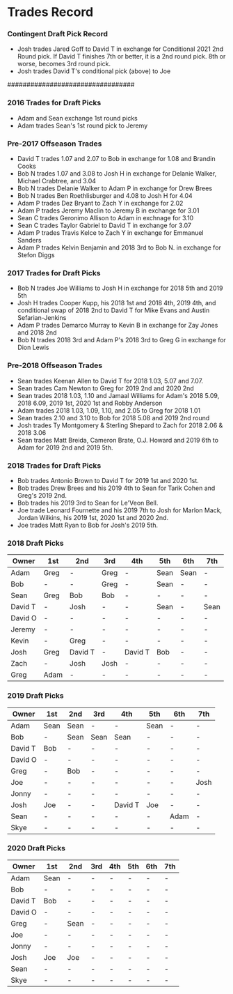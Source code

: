 # Trades Record 

### Contingent Draft Pick Record
  - Josh trades Jared Goff to David T in exchange for Conditional 2021 2nd Round pick.  If David T finishes 7th or better, it is a 2nd round pick.  8th or worse, becomes 3rd round pick.
  - Josh trades David T's conditional pick (above) to Joe

#################################

### 2016 Trades for Draft Picks
  - Adam and Sean exchange 1st round picks
  - Adam trades Sean's 1st round pick to Jeremy

### Pre-2017 Offseason Trades
  - David T trades 1.07 and 2.07 to Bob in exchange for 1.08 and Brandin Cooks
  - Bob N trades 1.07 and 3.08 to Josh H in exchange for Delanie Walker, Michael Crabtree, and 3.04
  - Bob N trades Delanie Walker to Adam P in exchange for Drew Brees
  - Bob N trades Ben Roethlisburger and 4.08 to Josh H for 4.04
  - Adam P trades Dez Bryant to Zach Y in exchange for 2.02
  - Adam P trades Jeremy Maclin to Jeremy B in exchange for 3.01
  - Sean C trades Geronimo Allison to Adam in exchnage for 3.10
  - Sean C trades Taylor Gabriel to David T in exchange for 3.07
  - Adam P trades Travis Kelce to Zach Y in exchange for Emmanuel Sanders
  - Adam P trades Kelvin Benjamin and 2018 3rd to Bob N. in exchange for Stefon Diggs
  
### 2017 Trades for Draft Picks
  - Bob N trades Joe Williams to Josh H in exchange for 2018 5th and 2019 5th
  - Josh H trades Cooper Kupp, his 2018 1st and 2018 4th, 2019 4th, and conditional swap of 2018 2nd to David T for Mike Evans and Austin Sefarian-Jenkins
  - Adam P trades Demarco Murray to Kevin B in exchange for Zay Jones and 2018 2nd
  - Bob N trades 2018 3rd and Adam P's 2018 3rd to Greg G in exchange for Dion Lewis

### Pre-2018 Offseason Trades
  - Sean trades Keenan Allen to David T for 2018 1.03, 5.07 and 7.07.
  - Sean trades Cam Newton to Greg for 2019 2nd and 2020 2nd
  - Sean trades 2018 1.03, 1.10 and Jamaal Williams for Adam's 2018 5.09, 2018 6.09, 2019 1st, 2020 1st and Robby Anderson
  - Adam trades 2018 1.03, 1.09, 1.10, and 2.05 to Greg for 2018 1.01
  - Sean trades 2.10 and 3.10 to Bob for 2018 5.08 and 2019 2nd round
  - Josh trades Ty Montgomery & Sterling Shepard to Zach for 2018 2.06 & 2018 3.06
  - Sean trades Matt Breida, Cameron Brate, O.J. Howard and 2019 6th to Adam for 2019 2nd and 2019 5th.

### 2018 Trades for Draft Picks
  - Bob trades Antonio Brown to David T for 2019 1st and 2020 1st.
  - Bob trades Drew Brees and his 2019 4th to Sean for Tarik Cohen and Greg's 2019 2nd.
  - Bob trades his 2019 3rd to Sean for Le'Veon Bell.
  - Joe trade Leonard Fournette and his 2019 7th to Josh for Marlon Mack, Jordan Wilkins,
    his 2019 1st, 2020 1st and 2020 2nd.
  - Joe trades Matt Ryan to Bob for Josh's 2019 5th.

### 2018 Draft Picks

| Owner   | 1st     | 2nd     | 3rd     | 4th     | 5th     | 6th     | 7th     |
|---------|---------|---------|---------|---------|---------|---------|---------|
| Adam    | Greg    | -       | Greg    | -       | Sean    | Sean    | -       |
| Bob     | -       | -       | Greg    | -       | Sean    | -       | -       |
| Sean    | Greg    | Bob     | Bob     | -       | -       | -       | -       |
| David T | -       | Josh    | -       | -       | Sean    | -       | Sean    |
| David O | -       | -       | -       | -       | -       | -       | -       |
| Jeremy  | -       | -       | -       | -       | -       | -       | -       |
| Kevin   | -       | Greg    | -       | -       | -       | -       | -       |
| Josh    | Greg    | David T | -       | David T | Bob     | -       | -       |
| Zach    | -       | Josh    | Josh    | -       | -       | -       | -       |
| Greg    | Adam    | -       | -       | -       | -       | -       | -       |


### 2019 Draft Picks

| Owner   | 1st     | 2nd     | 3rd     | 4th     | 5th     | 6th     | 7th     |
|---------|---------|---------|---------|---------|---------|---------|---------|
| Adam    | Sean    | Sean    | -       | -       | Sean    | -       | -       |
| Bob     | -       | Sean    | Sean    | Sean    | -       | -       | -       |
| David T | Bob     | -       | -       | -       | -       | -       | -       |
| David O | -       | -       | -       | -       | -       | -       | -       |
| Greg    | -       | Bob     | -       | -       | -       | -       | -       |
| Joe     | -       | -       | -       | -       | -       | -       | Josh    |
| Jonny   | -       | -       | -       | -       | -       | -       | -       |
| Josh    | Joe     | -       | -       | David T | Joe     | -       | -       |
| Sean    | -       | -       | -       | -       | -       | Adam    | -       |
| Skye    | -       | -       | -       | -       | -       | -       | -       |

### 2020 Draft Picks

| Owner   | 1st     | 2nd     | 3rd     | 4th     | 5th     | 6th     | 7th     |
|---------|---------|---------|---------|---------|---------|---------|---------|
| Adam    | Sean    | -       | -       | -       | -       | -       | -       |
| Bob     | -       | -       | -       | -       | -       | -       | -       |
| David T | Bob     | -       | -       | -       | -       | -       | -       |
| David O | -       | -       | -       | -       | -       | -       | -       |
| Greg    | -       | Sean    | -       | -       | -       | -       | -       |
| Joe     | -       | -       | -       | -       | -       | -       | -       |
| Jonny   | -       | -       | -       | -       | -       | -       | -       |
| Josh    | Joe     | Joe     | -       | -       | -       | -       | -       |
| Sean    | -       | -       | -       | -       | -       | -       | -       |
| Skye    | -       | -       | -       | -       | -       | -       | -       |
